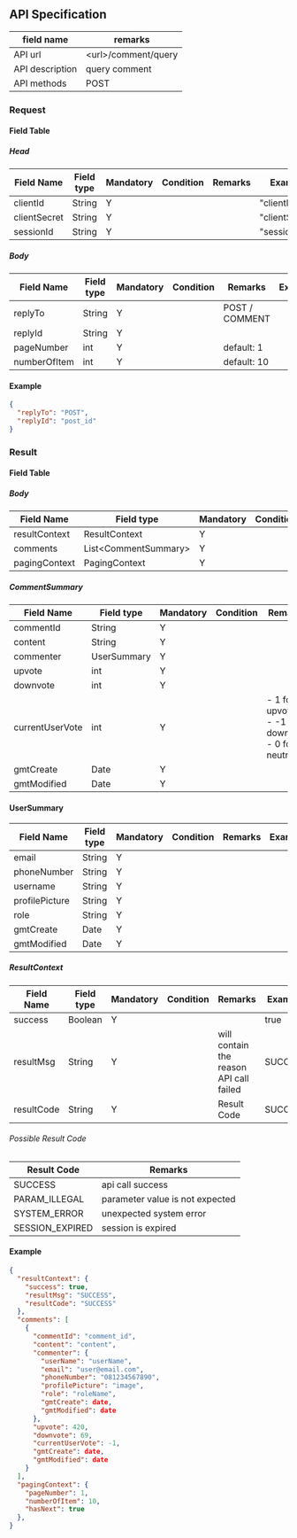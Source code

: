 ## API Specification

| field name      | remarks               |
| --------------- | --------------------- |
| API url         | \<url\>/comment/query |
| API description | query comment         |
| API methods     | POST                  |

### Request

#### Field Table

##### Head

| Field Name   | Field type | Mandatory | Condition | Remarks | Example        |
| ------------ | ---------- | --------- | --------- | ------- | -------------- |
| clientId     | String     | Y         |           |         | "clientId"     |
| clientSecret | String     | Y         |           |         | "clientSecret" |
| sessionId    | String     | Y         |           |         | "sessionId"    |

##### Body

| Field Name   | Field type | Mandatory | Condition | Remarks        | Example |
| ------------ | ---------- | --------- | --------- | -------------- | ------- |
| replyTo      | String     | Y         |           | POST / COMMENT |         |
| replyId      | String     | Y         |           |                |         |
| pageNumber   | int        | Y         |           | default: 1     |         |
| numberOfItem | int        | Y         |           | default: 10    |         |

#### Example

```json
{
  "replyTo": "POST",
  "replyId": "post_id"
}
```

### Result

#### Field Table

##### Body

| Field Name    | Field type             | Mandatory | Condition | Remarks | Example |
| ------------- | ---------------------- | --------- | --------- | ------- | ------- |
| resultContext | ResultContext          | Y         |           |         |         |
| comments      | List\<CommentSummary\> | Y         |           |         |         |
| pagingContext | PagingContext          | Y         |           |         |         |

##### CommentSummary

| Field Name      | Field type  | Mandatory | Condition | Remarks                                                | Example |
| --------------- | ----------- | --------- | --------- | ------------------------------------------------------ | ------- |
| commentId       | String      | Y         |           |                                                        |         |
| content         | String      | Y         |           |                                                        |         |
| commenter       | UserSummary | Y         |           |                                                        |         |
| upvote          | int         | Y         |           |                                                        |         |
| downvote        | int         | Y         |           |                                                        |         |
| currentUserVote | int         | Y         |           | - 1 for upvote<br>- -1 for downvote<br>- 0 for neutral |         |
| gmtCreate       | Date        | Y         |           |                                                        |         |
| gmtModified     | Date        | Y         |           |                                                        |         |

#### UserSummary
| Field Name     | Field type | Mandatory | Condition | Remarks | Example |
| -------------- | ---------- | --------- | --------- | ------- | ------- |
| email          | String     | Y         |           |         |         |
| phoneNumber    | String     | Y         |           |         |         |
| username       | String     | Y         |           |         |         |
| profilePicture | String     | Y         |           |         |         |
| role           | String     | Y         |           |         |         |
| gmtCreate      | Date       | Y         |           |         |         |
| gmtModified    | Date       | Y         |           |         |         |

##### ResultContext

| Field Name | Field type | Mandatory | Condition | Remarks                                 | Example |
| ---------- | ---------- | --------- | --------- | --------------------------------------- | ------- |
| success    | Boolean    | Y         |           |                                         | true    |
| resultMsg  | String     | Y         |           | will contain the reason API call failed | SUCCESS |
| resultCode | String     | Y         |           | Result Code                             | SUCCESS |

###### Possible Result Code

| Result Code     | Remarks                         |
| --------------- | ------------------------------- |
| SUCCESS         | api call success                |
| PARAM_ILLEGAL   | parameter value is not expected |
| SYSTEM_ERROR    | unexpected system error         |
| SESSION_EXPIRED | session is expired              |

#### Example

```json
{
  "resultContext": {
    "success": true,
    "resultMsg": "SUCCESS",
    "resultCode": "SUCCESS"
  },
  "comments": [
    {
      "commentId": "comment_id",
      "content": "content",
      "commenter": {
        "userName": "userName",
        "email": "user@email.com",
        "phoneNumber": "081234567890",
        "profilePicture": "image",
        "role": "roleName",
        "gmtCreate": date,
        "gmtModified": date
      },
      "upvote": 420,
      "downvote": 69,
      "currentUserVote": -1,
      "gmtCreate": date,
      "gmtModified": date
    }
  ],
  "pagingContext": {
    "pageNumber": 1,
    "numberOfItem": 10,
    "hasNext": true
  },
}
```
